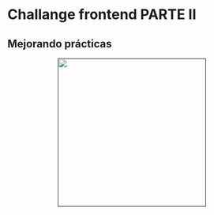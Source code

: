 # Challange frontend PARTE II 
## Mejorando prácticas

<p align="center">
  <a href=''>
    <img src="" width="300" />
  </a>
</p>
<br />